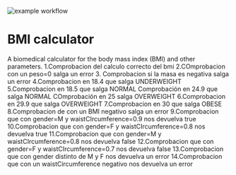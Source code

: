 ![example workflow](https://github.com/jmhorcas/bmicalc/actions/workflows/maven.yml/badge.svg)

# BMI calculator
A biomedical calculator for the body mass index (BMI) and other parameters.
1.Comprobacion del calculo correcto del bmi
2.COmprobacion con un peso=0 salga un error
3. Comprobacion si la masa es negativa salga un error
4.Comprobacion   en 18.4 que salga UNDERWEIGHT
5.Comprobacion en 18.5 que salga NORMAL
Comprobación en 24.9 que salga NORMAL
COmprobación en 25 salga OVERWEIGHT
6.Comprobacion en 29.9 que salga OVERWEIGHT
7.Comprobacion en 30 que salga OBESE
8.Comprobacion de con un BMI negativo salga un error
9.Comprobacion que con gender=M y waistCIrcumference=0.9 nos devuelva true
10.Comprobacion que con gender=F y waistCIrcumference=0.8 nos devuelva true
11.Comprobacion que con gender=M y waistCIrcumference=0.8 nos devuelva false
12.Comprobacion que con gender=F y waistCIrcumference=0.7 nos devuelva false
13.Comprobacion que con gender distinto de M y F nos devuelva un error
14.Comprobacion que con un waistCircumference negativo nos devuelva un error

